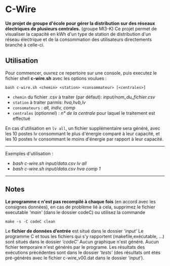 # **C-Wire**

**Un projet de groupe d'école pour gérer la distribution sur des réseaux électriques de plusieurs centrales.** (groupe MI3-K)
Ce projet permet de visualiser la capacité en kWh d'un type de station de distribution d'un réseau électrique et de la consommation des utilisateurs directements branché à celle-ci.

## Utilisation

Pour commencer, ouvrez ce repertoire sur une console, puis executez le fichier shell **c-wire.sh** avec les options voulues :

```shell
bash c-wire.sh <chemin> <station> <consommateur> [<centrales>]
```

- `chemin` du fichier .csv à traiter (par défaut): *input/nom_du_fichier.csv*
- `station` à traiter parmis: *hva,hvb,lv*
- `consomateurs` : *all, indiv, comp*
- `centrales` (optionnel) : *n° de la centrale* pour laquel le traitement est effectué

En cas d'utilisation en `lv all`, un fichier supplémentaire sera généré, avec les 10 postes lv consommant le plus d'énergie comparé à leur capacité, et les 10 postes lv consommant le moins d'énergie par rapport à leur capacité.

___

Exemples d'utilisation :

- *bash c-wire.sh input/data.csv lv all*
- *bash c-wire.sh input/data.csv hva comp 1*

___

## Notes

**Le programme c n'est pas recompilé à chaque fois** (en accord avec les consignes données), en cas de problème lié à cela, supprimez le fichier executable *'main'* (dans le dossier codeC) ou utilisez la commande

```shell
make -s -C codeC clean
```

Le **fichier de données d’entrée** est situé dans le dossier *‘input’*
Le programme C et tous les fichiers qui s’y rapportent (makefile,exécutable, …) sont situés dans le dossier *‘codeC’*
Aucun graphique n'est généré.
Aucun fichier temporaire n'est générés par le programe.
Les résultats des exécutions précédentes sont dans le dossier *‘tests’* (des résultats ont étés pré-générés avec le fichier c-wire_v00.dat dans le dossier *'input'*).
